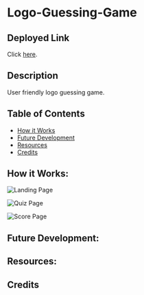 # Logo-Guessing-Game

## Deployed Link
Click [here]().

## Description
User friendly logo guessing game. 

## Table of Contents
- [How it Works](#how-it-works)
- [Future Development](#future-development)
- [Resources](#resources)
- [Credits](#credits)

## How it Works:


![Landing Page]()


![Quiz Page]()


![Score Page]()


## Future Development:


## Resources:


## Credits

